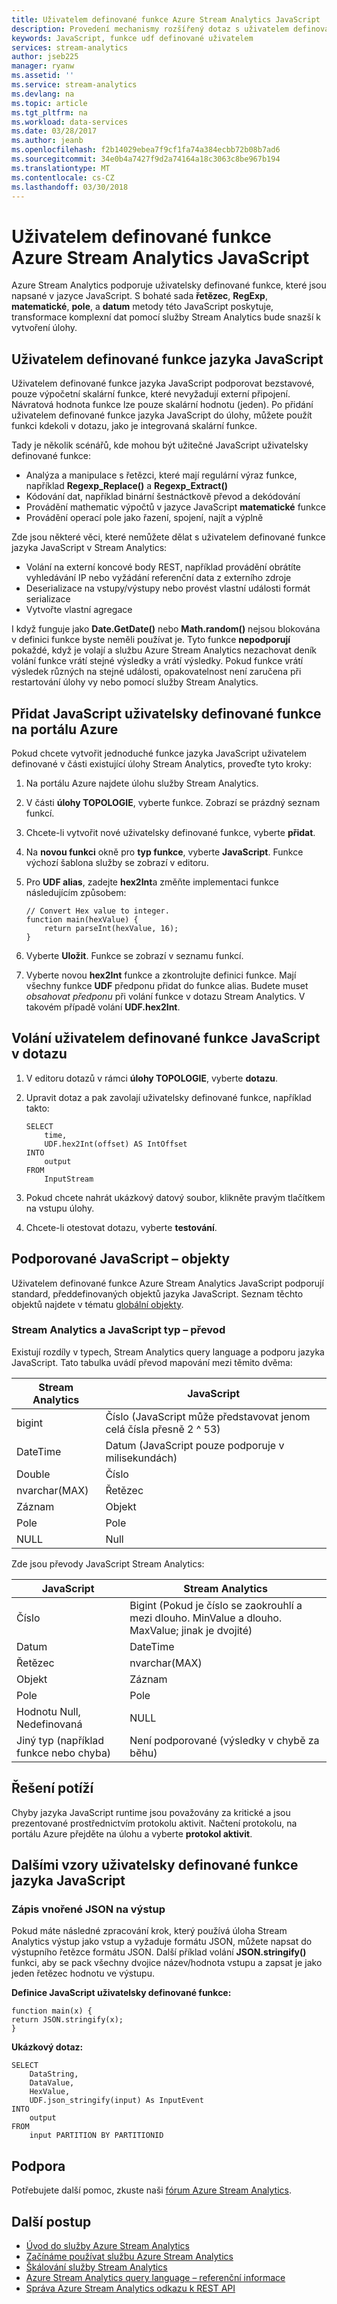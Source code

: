 ```yaml
---
title: Uživatelem definované funkce Azure Stream Analytics JavaScript | Microsoft Docs
description: Provedení mechanismy rozšířený dotaz s uživatelem definované funkce jazyka JavaScript
keywords: JavaScript, funkce udf definované uživatelem
services: stream-analytics
author: jseb225
manager: ryanw
ms.assetid: ''
ms.service: stream-analytics
ms.devlang: na
ms.topic: article
ms.tgt_pltfrm: na
ms.workload: data-services
ms.date: 03/28/2017
ms.author: jeanb
ms.openlocfilehash: f2b14029ebea7f9cf1fa74a384ecbb72b08b7ad6
ms.sourcegitcommit: 34e0b4a7427f9d2a74164a18c3063c8be967b194
ms.translationtype: MT
ms.contentlocale: cs-CZ
ms.lasthandoff: 03/30/2018
---
```

# <a name="azure-stream-analytics-javascript-user-defined-functions"></a>Uživatelem definované funkce Azure Stream Analytics JavaScript
Azure Stream Analytics podporuje uživatelsky definované funkce, které jsou napsané v jazyce JavaScript. S bohaté sada **řetězec**, **RegExp**, **matematické**, **pole**, a **datum** metody této JavaScript poskytuje, transformace komplexní dat pomocí služby Stream Analytics bude snazší k vytvoření úlohy.

## <a name="javascript-user-defined-functions"></a>Uživatelem definované funkce jazyka JavaScript
Uživatelem definované funkce jazyka JavaScript podporovat bezstavové, pouze výpočetní skalární funkce, které nevyžadují externí připojení. Návratová hodnota funkce lze pouze skalární hodnotu (jeden). Po přidání uživatelem definované funkce jazyka JavaScript do úlohy, můžete použít funkci kdekoli v dotazu, jako je integrovaná skalární funkce.

Tady je několik scénářů, kde mohou být užitečné JavaScript uživatelsky definované funkce:
* Analýza a manipulace s řetězci, které mají regulární výraz funkce, například **Regexp_Replace()** a **Regexp_Extract()**
* Kódování dat, například binární šestnáctkově převod a dekódování
* Provádění mathematic výpočtů v jazyce JavaScript **matematické** funkce
* Provádění operací pole jako řazení, spojení, najít a výplně

Zde jsou některé věci, které nemůžete dělat s uživatelem definované funkce jazyka JavaScript v Stream Analytics:
* Volání na externí koncové body REST, například provádění obrátíte vyhledávání IP nebo vyžádání referenční data z externího zdroje
* Deserializace na vstupy/výstupy nebo provést vlastní události formát serializace
* Vytvořte vlastní agregace

I když funguje jako **Date.GetDate()** nebo **Math.random()** nejsou blokována v definici funkce byste neměli používat je. Tyto funkce **nepodporují** pokaždé, když je volají a službu Azure Stream Analytics nezachovat deník volání funkce vrátí stejné výsledky a vrátí výsledky. Pokud funkce vrátí výsledek různých na stejné události, opakovatelnost není zaručena při restartování úlohy vy nebo pomocí služby Stream Analytics.

## <a name="add-a-javascript-user-defined-function-in-the-azure-portal"></a>Přidat JavaScript uživatelsky definované funkce na portálu Azure
Pokud chcete vytvořit jednoduché funkce jazyka JavaScript uživatelem definované v části existující úlohy Stream Analytics, proveďte tyto kroky:

1.  Na portálu Azure najdete úlohu služby Stream Analytics.
2.  V části **úlohy TOPOLOGIE**, vyberte funkce. Zobrazí se prázdný seznam funkcí.
3.  Chcete-li vytvořit nové uživatelsky definované funkce, vyberte **přidat**.
4.  Na **novou funkci** okně pro **typ funkce**, vyberte **JavaScript**. Funkce výchozí šablona služby se zobrazí v editoru.
5.  Pro **UDF alias**, zadejte **hex2Int**a změňte implementaci funkce následujícím způsobem:

    ```
    // Convert Hex value to integer.
    function main(hexValue) {
        return parseInt(hexValue, 16);
    }
    ```

6.  Vyberte **Uložit**. Funkce se zobrazí v seznamu funkcí.
7.  Vyberte novou **hex2Int** funkce a zkontrolujte definici funkce. Mají všechny funkce **UDF** předponu přidat do funkce alias. Budete muset *obsahovat předponu* při volání funkce v dotazu Stream Analytics. V takovém případě volání **UDF.hex2Int**.

## <a name="call-a-javascript-user-defined-function-in-a-query"></a>Volání uživatelem definované funkce JavaScript v dotazu

1. V editoru dotazů v rámci **úlohy TOPOLOGIE**, vyberte **dotazu**.
2.  Upravit dotaz a pak zavolají uživatelsky definované funkce, například takto:

    ```
    SELECT
        time,
        UDF.hex2Int(offset) AS IntOffset
    INTO
        output
    FROM
        InputStream
    ```

3.  Pokud chcete nahrát ukázkový datový soubor, klikněte pravým tlačítkem na vstupu úlohy.
4.  Chcete-li otestovat dotazu, vyberte **testování**.


## <a name="supported-javascript-objects"></a>Podporované JavaScript – objekty
Uživatelem definované funkce Azure Stream Analytics JavaScript podporují standard, předdefinovaných objektů jazyka JavaScript. Seznam těchto objektů najdete v tématu [globální objekty](https://developer.mozilla.org/docs/Web/JavaScript/Reference/Global_Objects).

### <a name="stream-analytics-and-javascript-type-conversion"></a>Stream Analytics a JavaScript typ – převod

Existují rozdíly v typech, Stream Analytics query language a podporu jazyka JavaScript. Tato tabulka uvádí převod mapování mezi těmito dvěma:

Stream Analytics | JavaScript
--- | ---
bigint | Číslo (JavaScript může představovat jenom celá čísla přesně 2 ^ 53)
DateTime | Datum (JavaScript pouze podporuje v milisekundách)
Double | Číslo
nvarchar(MAX) | Řetězec
Záznam | Objekt
Pole | Pole
NULL | Null


Zde jsou převody JavaScript Stream Analytics:


JavaScript | Stream Analytics
--- | ---
Číslo | Bigint (Pokud je číslo se zaokrouhlí a mezi dlouho. MinValue a dlouho. MaxValue; jinak je dvojité)
Datum | DateTime
Řetězec | nvarchar(MAX)
Objekt | Záznam
Pole | Pole
Hodnotu Null, Nedefinovaná | NULL
Jiný typ (například funkce nebo chyba) | Není podporované (výsledky v chybě za běhu)

## <a name="troubleshooting"></a>Řešení potíží
Chyby jazyka JavaScript runtime jsou považovány za kritické a jsou prezentované prostřednictvím protokolu aktivit. Načtení protokolu, na portálu Azure přejděte na úlohu a vyberte **protokol aktivit**.


## <a name="other-javascript-user-defined-function-patterns"></a>Dalšími vzory uživatelsky definované funkce jazyka JavaScript

### <a name="write-nested-json-to-output"></a>Zápis vnořené JSON na výstup
Pokud máte následné zpracování krok, který používá úloha Stream Analytics výstup jako vstup a vyžaduje formátu JSON, můžete napsat do výstupního řetězce formátu JSON. Další příklad volání **JSON.stringify()** funkci, aby se pack všechny dvojice název/hodnota vstupu a zapsat je jako jeden řetězec hodnotu ve výstupu.

**Definice JavaScript uživatelsky definované funkce:**

```
function main(x) {
return JSON.stringify(x);
}
```

**Ukázkový dotaz:**
```
SELECT
    DataString,
    DataValue,
    HexValue,
    UDF.json_stringify(input) As InputEvent
INTO
    output
FROM
    input PARTITION BY PARTITIONID
```

## <a name="get-help"></a>Podpora
Potřebujete další pomoc, zkuste naši [fórum Azure Stream Analytics](https://social.msdn.microsoft.com/Forums/en-US/home?forum=AzureStreamAnalytics).

## <a name="next-steps"></a>Další postup
* [Úvod do služby Azure Stream Analytics](stream-analytics-introduction.md)
* [Začínáme používat službu Azure Stream Analytics](stream-analytics-real-time-fraud-detection.md)
* [Škálování služby Stream Analytics](stream-analytics-scale-jobs.md)
* [Azure Stream Analytics query language – referenční informace](https://msdn.microsoft.com/library/azure/dn834998.aspx)
* [Správa Azure Stream Analytics odkazu k REST API](https://msdn.microsoft.com/library/azure/dn835031.aspx)
